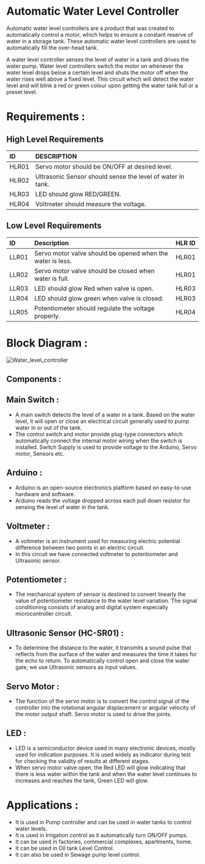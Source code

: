 # Automatic Water Level Controller
Automatic water level controllers are a product that was created to automatically control a motor, which helps to ensure a constant reserve of water in a storage tank. These automatic water level controllers are used to automatically fill the over-head tank.

A water level controller senses the level of water in a tank and drives the water pump. Water level controllers switch the motor on whenever the water level drops below a certain level and shuts the motor off when the water rises well above a fixed level. This circuit which will detect the water level and will blink a red or green colour upon getting the water tank full or a preset level.

# Requirements :
## High Level Requirements

|ID	    |DESCRIPTION
|:------|:-------------
|HLR01	|Servo motor should be ON/OFF at desired level.
|HLR02	|Ultrasonic Sensor should sense the level of water in tank.
|HLR03	|LED should glow RED/GREEN.
|HLR04	|Voltmeter should measure the voltage.

## Low Level Requirements
|ID	    |Description                                               |HLR ID
|:------|:---------------------------------------------------------|:----
|LLR01	|Servo motor valve should be opened when the water is less.|HLR01
|LLR02	|Servo motor valve should be closed when water is full.    |HLR01
|LLR03	|LED should glow Red when valve is open.                   |HLR03
|LLR04	|LED should glow green when valve is closed.               |HLR03
|LLR05	|Potentiometer should regulate the voltage properly.       |HLR04

# Block Diagram :
![Water_level_controller](https://user-images.githubusercontent.com/98873866/155764874-7e646d92-cba2-4127-8f11-fcbfc1ccee74.png)

## Components :
 ## Main Switch :
 * A main switch detects the level of a water in a tank. Based on the water level, it will open or close an electrical circuit generally used to pump water in or out of the tank.
 * The control switch and motor provide plug-type connectors which automatically connect the internal motor wiring when the switch is installed. Switch Supply is used to provide voltage to the Arduino, Servo motor, Sensors etc.

## Arduino :
* Arduino is an open-source electronics platform based on easy-to-use hardware and software.
* Arduino reads the voltage dropped across each pull down resistor for sensing the level of water in the tank.

## Voltmeter :
* A voltmeter is an instrument used for measuring electric potential difference between two points in an electric circuit.
* In this circuit we have connected voltmeter to potentiometer and Ultrasonic sensor.

## Potentiometer :
* The mechanical system of sensor is destined to convert linearly the value of potentiometer resistance to the water level variation. The signal conditioning consists of analog and digital system especially microcontroller circuit.

## Ultrasonic Sensor (HC-SR01) :
* To determine the distance to the water, it transmits a sound pulse that reflects from the surface of the water and measures the time it takes for the echo to return. To automatically control open and close the water gate, we use Ultrasonic sensors as input values.

## Servo Motor :
* The function of the servo motor is to convert the control signal of the controller into the rotational angular displacement or angular velocity of the motor output shaft. Servo motor is used to drive the joints.

## LED :
* LED is a semiconductor device used in many electronic devices, mostly used for indication purposes. It is used widely as indicator during test for checking the validity of results at different stages.
* When servo motor valve open, the Red LED will glow indicating that there is less water within the tank and when the water level continues to increases and reaches the tank, Green LED will glow.

# Applications :
* It is used in Pump controller and can be used in water tanks to control water levels.
* It is used in Irrigation control as it automatically turn ON/OFF pumps.
* It can be used in factories, commercial complexes, apartments, home.
* It can be used in Oil tank Level Control.
* It can also be used in Sewage pump level control.
